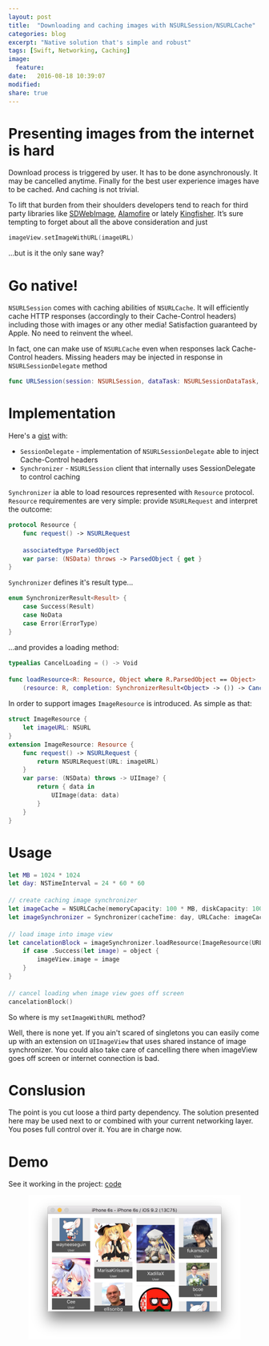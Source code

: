 ```yaml
---
layout: post
title:  "Downloading and caching images with NSURLSession/NSURLCache"
categories: blog
excerpt: "Native solution that's simple and robust"
tags: [Swift, Networking, Caching]
image:
  feature:
date:   2016-08-18 10:39:07
modified: 
share: true
---
```


# Presenting images from the internet is hard

Download process is triggered by user. It has to be done asynchronously. It may be cancelled anytime. Finally for the best user experience images have to be cached. And caching is not trivial.

To lift that burden from their shoulders developers tend to reach for third party libraries like [SDWebImage][sdwebimage], [Alamofire][alamofire] or lately [Kingfisher][kingfisher]. It’s sure tempting to forget about all the above consideration and just

``` swift
imageView.setImageWithURL(imageURL)
```

...but is it the only sane way?

# Go native!

`NSURLSession` comes with caching abilities of `NSURLCache`. It will efficiently cache HTTP responses (accordingly to their Cache-Control headers) including those with images or any other media! Satisfaction guaranteed by Apple. No need to reinvent the wheel.

In fact, one can make use of `NSURLCache` even when responses lack Cache-Control headers. Missing headers may be injected in response in `NSURLSessionDelegate` method  

```swift 
func URLSession(session: NSURLSession, dataTask: NSURLSessionDataTask, willCacheResponse proposedResponse: NSCachedURLResponse, completionHandler: (NSCachedURLResponse?) -> Void)
```

# Implementation

Here's a [gist][gist] with:

* `SessionDelegate` - implementation of `NSURLSessionDelegate` able to inject Cache-Control headers
* `Synchronizer` - `NSURLSession` client that internally uses SessionDelegate to control caching

`Synchronizer` ia able to load resources represented with `Resource` protocol. `Resource` requirementes are very simple: provide `NSURLRequest` and interpret the outcome:

```swift
protocol Resource {
    func request() -> NSURLRequest
    
    associatedtype ParsedObject
    var parse: (NSData) throws -> ParsedObject { get }
}
```

`Synchronizer` defines it's result type...

```swift
enum SynchronizerResult<Result> {
    case Success(Result)
    case NoData
    case Error(ErrorType)
}
```

...and provides a loading method:

```swift
typealias CancelLoading = () -> Void
    
func loadResource<R: Resource, Object where R.ParsedObject == Object>
    (resource: R, completion: SynchronizerResult<Object> -> ()) -> CancelLoading
```

In order to support images `ImageResource` is introduced. As simple as that:

```swift
struct ImageResource {
    let imageURL: NSURL
}
extension ImageResource: Resource {
    func request() -> NSURLRequest {
        return NSURLRequest(URL: imageURL)
    }
    var parse: (NSData) throws -> UIImage? {
        return { data in
            UIImage(data: data)
        }
    }
}
```

# Usage

```swift
let MB = 1024 * 1024
let day: NSTimeInterval = 24 * 60 * 60

// create caching image synchronizer
let imageCache = NSURLCache(memoryCapacity: 100 * MB, diskCapacity: 100 * MB, diskPath: "images")
let imageSynchronizer = Synchronizer(cacheTime: day, URLCache: imageCache)

// load image into image view
let cancelationBlock = imageSynchronizer.loadResource(ImageResource(URL: imageURL)) { (object) in
    if case .Success(let image) = object {
        imageView.image = image
    }
}

// cancel loading when image view goes off screen
cancelationBlock()
```

So where is my `setImageWithURL` method? 

Well, there is none yet. If you ain't scared of singletons you can easily come up with an extension on `UIImageView` that uses shared instance of image synchronizer. You could also take care of cancelling there when imageView goes off screen or internet connection is bad.

# Conslusion

The point is you cut loose a third party dependency. The solution presented here may be used next to or combined with your current networking layer. You poses full control over it. You are in charge now.

# Demo

See it working in the project: [code][github]

<figure>
    <img src="/images/avatars.png" alt="image">
</figure> 

[github]: https://github.com/danielgarbien/PagedFeed
[gistSessionDelegate]: https://gist.github.com/danielgarbien/8e904b07c07110a502b3116576afaa64
[kingfisher]: https://github.com/onevcat/Kingfisher
[sdwebimage]: https://github.com/rs/SDWebImage
[alamofire]: https://github.com/Alamofire/Alamofire
[gist]: https://gist.github.com/danielgarbien/8e904b07c07110a502b3116576afaa64#file-sessiondelegate-swift
